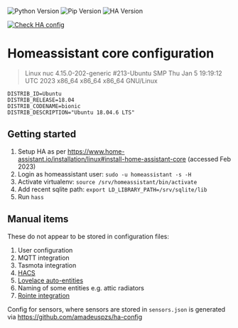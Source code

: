 ![Python Version](https://img.shields.io/badge/Python-3.10.9-blue.svg)
![Pip Version](https://img.shields.io/badge/Pip-22.3.1-yellow.svg)
![HA Version](https://img.shields.io/badge/HA-2023.1.7-green.svg)

[![Check HA config](https://github.com/amadeuspzs/homeassistant-config/actions/workflows/config-check.yaml/badge.svg)](https://github.com/amadeuspzs/homeassistant-config/actions/workflows/config-check.yaml)

# Homeassistant core configuration

> Linux nuc 4.15.0-202-generic #213-Ubuntu SMP Thu Jan 5 19:19:12 UTC 2023 x86_64 x86_64 x86_64 GNU/Linux

```
DISTRIB_ID=Ubuntu
DISTRIB_RELEASE=18.04
DISTRIB_CODENAME=bionic
DISTRIB_DESCRIPTION="Ubuntu 18.04.6 LTS"
```

## Getting started

1. Setup HA as per https://www.home-assistant.io/installation/linux#install-home-assistant-core (accessed Feb 2023)
2. Login as homeassistant user: `sudo -u homeassistant -s -H`
3. Activate virtualenv: `source /srv/homeassistant/bin/activate`
4. Add recent sqlite path: `export LD_LIBRARY_PATH=/srv/sqlite/lib`
5. Run `hass`

## Manual items

These do not appear to be stored in configuration files:

1. User configuration
2. MQTT integration
3. Tasmota integration
4. [HACS](https://hacs.xyz/docs/setup/download)
5. [Lovelace auto-entities](https://github.com/thomasloven/lovelace-auto-entities)
6. Naming of some entities e.g. attic radiators
7. [Rointe integration](https://github.com/tggm/rointe-hacs)

Config for sensors, where sensors are stored in `sensors.json` is generated via https://github.com/amadeuspzs/ha-config
